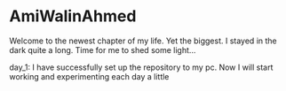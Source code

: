 # AmiWalinAhmed
Welcome to the newest chapter of my life. Yet the biggest. I stayed in the dark quite a long. Time for me to shed some light...

day_1: I have successfully set up the repository to my pc. Now I will start working and experimenting each day a little